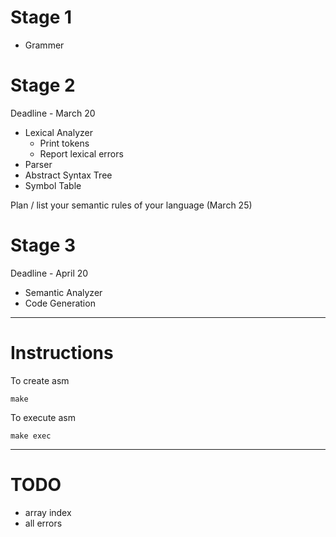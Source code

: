 Stage 1
========

- Grammer

Stage 2
========
Deadline - March 20

- Lexical Analyzer
	- Print tokens
	- Report lexical errors
- Parser
- Abstract Syntax Tree
- Symbol Table

Plan / list your semantic rules of your language (March 25)

Stage 3
========
Deadline - April 20

- Semantic Analyzer
- Code Generation

----

Instructions
=============
To create asm

	make

To execute asm

	make exec

---

TODO
======
- array index
- all errors